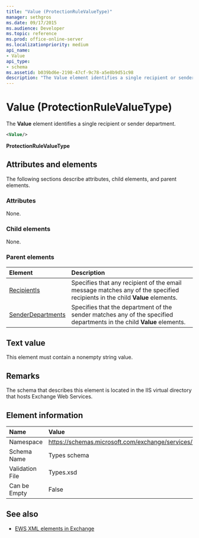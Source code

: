 ```yaml
---
title: "Value (ProtectionRuleValueType)"
manager: sethgros
ms.date: 09/17/2015
ms.audience: Developer
ms.topic: reference
ms.prod: office-online-server
ms.localizationpriority: medium
api_name:
- Value
api_type:
- schema
ms.assetid: b039bd6e-2198-47cf-9c78-a5e8b9d51c98
description: "The Value element identifies a single recipient or sender department."
---
```


# Value (ProtectionRuleValueType)

The **Value** element identifies a single recipient or sender department. 
  
```XML
<Value/>
```

**ProtectionRuleValueType**

## Attributes and elements

The following sections describe attributes, child elements, and parent elements.
  
### Attributes

None.
  
### Child elements

None.
  
### Parent elements

|**Element**|**Description**|
|:-----|:-----|
|[RecipientIs](recipientis.md) <br/> |Specifies that any recipient of the email message matches any of the specified recipients in the child **Value** elements.  <br/> |
|[SenderDepartments](senderdepartments.md) <br/> |Specifies that the department of the sender matches any of the specified departments in the child **Value** elements.  <br/> |
   
## Text value

This element must contain a nonempty string value.
  
## Remarks

The schema that describes this element is located in the IIS virtual directory that hosts Exchange Web Services.
  
## Element information

|**Name**|**Value**|
|:-----|:-----|
|Namespace  <br/> |https://schemas.microsoft.com/exchange/services/2006/types  <br/> |
|Schema Name  <br/> |Types schema  <br/> |
|Validation File  <br/> |Types.xsd  <br/> |
|Can be Empty  <br/> |False  <br/> |
   
## See also

- [EWS XML elements in Exchange](ews-xml-elements-in-exchange.md)